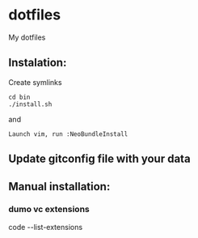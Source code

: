 dotfiles
========

My dotfiles

## Instalation:
Create symlinks
```
cd bin
./install.sh
```

and
```
Launch vim, run :NeoBundleInstall
```

## Update gitconfig file with your data


## Manual installation:


### dumo vc extensions
code --list-extensions
